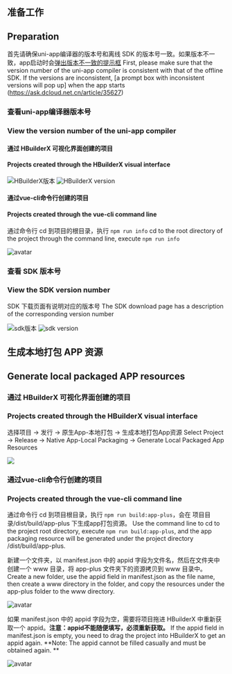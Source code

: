 ## 准备工作
## Preparation
首先请确保uni-app编译器的版本号和离线 SDK 的版本号一致。如果版本不一致，app启动时会[弹出版本不一致的提示框](https://ask.dcloud.net.cn/article/35627)
First, please make sure that the version number of the uni-app compiler is consistent with that of the offline SDK. If the versions are inconsistent, [a prompt box with inconsistent versions will pop up] when the app starts (https://ask.dcloud.net.cn/article/35627)

### 查看uni-app编译器版本号
### View the version number of the uni-app compiler

#### 通过 HBuilderX 可视化界面创建的项目
#### Projects created through the HBuilderX visual interface

![HBuilderX版本](https://img.cdn.aliyun.dcloud.net.cn/nativedocs/5SDKiOS/ImportResources/gongbanbeny1.png)
![HBuilderX version](https://img.cdn.aliyun.dcloud.net.cn/nativedocs/5SDKiOS/ImportResources/gongbanbeny1.png)

#### 通过vue-cli命令行创建的项目
#### Projects created through the vue-cli command line

通过命令行 cd 到项目的根目录，执行 `npm run info`
cd to the root directory of the project through the command line, execute `npm run info`

![avatar](https://img.cdn.aliyun.dcloud.net.cn/nativedocs/5%2BSDK-android/image/5-16.png)

### 查看 SDK 版本号
### View the SDK version number

SDK 下载页面有说明对应的版本号
The SDK download page has a description of the corresponding version number

![sdk版本](https://img.cdn.aliyun.dcloud.net.cn/nativedocs/5SDKiOS/ImportResources/gongbanbeny2.png)
![sdk version](https://img.cdn.aliyun.dcloud.net.cn/nativedocs/5SDKiOS/ImportResources/gongbanbeny2.png)

## 生成本地打包 APP 资源
## Generate local packaged APP resources
### 通过 HBuilderX 可视化界面创建的项目
### Projects created through the HBuilderX visual interface

选择项目 -> 发行 -> 原生App-本地打包 -> 生成本地打包App资源
Select Project -> Release -> Native App-Local Packaging -> Generate Local Packaged App Resources

![](https://img.cdn.aliyun.dcloud.net.cn/nativedocs/5SDKiOS/ImportResources/dao7.png)

### 通过vue-cli命令行创建的项目
### Projects created through the vue-cli command line

通过命令行 cd 到项目根目录，执行 `npm run build:app-plus`，会在 项目目录/dist/build/app-plus 下生成app打包资源。
Use the command line to cd to the project root directory, execute `npm run build:app-plus`, and the app packaging resource will be generated under the project directory /dist/build/app-plus.

新建一个文件夹，以 manifest.json 中的 appid 字段为文件名，然后在文件夹中创建一个 www 目录，将 app-plus 文件夹下的资源拷贝到 www 目录中。
Create a new folder, use the appid field in manifest.json as the file name, then create a www directory in the folder, and copy the resources under the app-plus folder to the www directory.

![avatar](https://img.cdn.aliyun.dcloud.net.cn/nativedocs/5%2BSDK-android/image/5-17.png)

如果 manifest.json 中的 appid 字段为空，需要将项目拖进 HBuilderX 中重新获取一个 appid。**注意：appid不能随便填写，必须重新获取。**
If the appid field in manifest.json is empty, you need to drag the project into HBuilderX to get an appid again. **Note: The appid cannot be filled casually and must be obtained again. **

![avatar](https://img.cdn.aliyun.dcloud.net.cn/nativedocs/5%2BSDK-android/image/5-18.png)